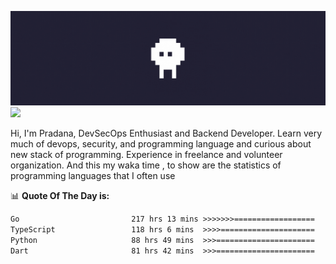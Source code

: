 ![banner](.github/banner.gif)
<img src="https://user-images.githubusercontent.com/73097560/115834477-dbab4500-a447-11eb-908a-139a6edaec5c.gif"></p>

Hi, I'm Pradana, DevSecOps Enthusiast and Backend Developer. Learn very much of devops, security, and programming language and curious about new stack of programming. Experience in freelance and volunteer organization. And this my waka time , to show are the statistics of programming languages that I often use

📊 **Quote Of The Day is:**
<!--START_SECTION:waka-->

```txt
Go                         217 hrs 13 mins >>>>>>>==================   29.93 %
TypeScript                 118 hrs 6 mins  >>>>=====================   16.27 %
Python                     88 hrs 49 mins  >>>======================   12.24 %
Dart                       81 hrs 42 mins  >>>======================   11.26 %
```

<!--END_SECTION:waka-->
